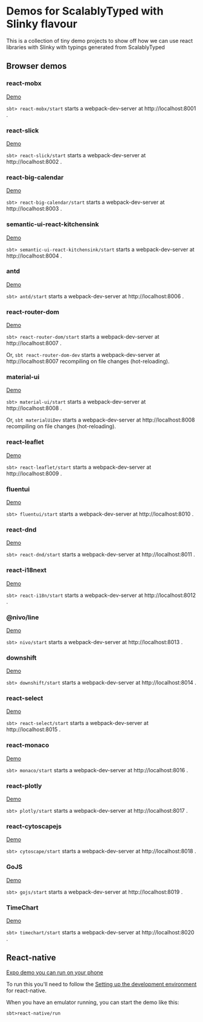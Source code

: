 # Demos for ScalablyTyped with Slinky flavour

This is a collection of tiny demo projects to show off how we can use react libraries with Slinky with typings generated from ScalablyTyped

## Browser demos 

### react-mobx 
[Demo](https://scalablytyped.github.io/SlinkyDemos/react-mobx/)

`sbt> react-mobx/start` starts a webpack-dev-server at http://localhost:8001 .
  
### react-slick 
[Demo](https://scalablytyped.github.io/SlinkyDemos/react-slick/)

`sbt> react-slick/start` starts a webpack-dev-server at http://localhost:8002 .

  
### react-big-calendar 
[Demo](https://scalablytyped.github.io/SlinkyDemos/react-big-calendar/)

`sbt> react-big-calendar/start` starts a webpack-dev-server at http://localhost:8003 .

  
### semantic-ui-react-kitchensink 
[Demo](https://scalablytyped.github.io/SlinkyDemos/semantic-ui-react-kitchensink/)

`sbt> semantic-ui-react-kitchensink/start` starts a webpack-dev-server at http://localhost:8004 .

  
### antd 
[Demo](https://scalablytyped.github.io/SlinkyDemos/antd/)

`sbt> antd/start` starts a webpack-dev-server at http://localhost:8006 .

  
### react-router-dom 
[Demo](https://scalablytyped.github.io/SlinkyDemos/react-router-dom/)

`sbt> react-router-dom/start` starts a webpack-dev-server at http://localhost:8007 .

Or, `sbt react-router-dom-dev` starts a webpack-dev-server at http://localhost:8007 recompiling on file changes (hot-reloading). 

### material-ui 
[Demo](https://scalablytyped.github.io/SlinkyDemos/material-ui/)

`sbt> material-ui/start` starts a webpack-dev-server at http://localhost:8008 .

Or, `sbt materialUiDev` starts a webpack-dev-server at http://localhost:8008 recompiling on file changes (hot-reloading). 

### react-leaflet 
[Demo](https://scalablytyped.github.io/SlinkyDemos/react-leaflet/)

`sbt> react-leaflet/start` starts a webpack-dev-server at http://localhost:8009 .

  
### fluentui 
[Demo](https://scalablytyped.github.io/SlinkyDemos/fluentui/)

`sbt> fluentui/start` starts a webpack-dev-server at http://localhost:8010 .

  
### react-dnd 
[Demo](https://scalablytyped.github.io/SlinkyDemos/react-dnd/)

`sbt> react-dnd/start` starts a webpack-dev-server at http://localhost:8011 .

### react-i18next 
[Demo](https://scalablytyped.github.io/SlinkyDemos/react-i18n/)

`sbt> react-i18n/start` starts a webpack-dev-server at http://localhost:8012 .

### @nivo/line 
[Demo](https://scalablytyped.github.io/SlinkyDemos/nivo/)

`sbt> nivo/start` starts a webpack-dev-server at http://localhost:8013 .

### downshift 
[Demo](https://scalablytyped.github.io/SlinkyDemos/downshift/)

`sbt> downshift/start` starts a webpack-dev-server at http://localhost:8014 .

### react-select 
[Demo](https://scalablytyped.github.io/SlinkyDemos/react-select/)

`sbt> react-select/start` starts a webpack-dev-server at http://localhost:8015 .

### react-monaco 
[Demo](https://scalablytyped.github.io/SlinkyDemos/monaco/)

`sbt> monaco/start` starts a webpack-dev-server at http://localhost:8016 .

### react-plotly 
[Demo](https://scalablytyped.github.io/SlinkyDemos/plotly/)

`sbt> plotly/start` starts a webpack-dev-server at http://localhost:8017 .

### react-cytoscapejs 
[Demo](https://scalablytyped.github.io/SlinkyDemos/cytoscape/)

`sbt> cytoscape/start` starts a webpack-dev-server at http://localhost:8018 .

### GoJS
[Demo](https://scalablytyped.github.io/SlinkyDemos/gojs/)

`sbt> gojs/start` starts a webpack-dev-server at http://localhost:8019 .

### TimeChart
[Demo](https://scalablytyped.github.io/SlinkyDemos/timechart/)

`sbt> timechart/start` starts a webpack-dev-server at http://localhost:8020 .

## React-native 
[Expo demo you can run on your phone](https://expo.io/@scalablytyped/projects/react-native)

To run this you'll need to follow the 
[Setting up the development environment](https://reactnative.dev/docs/environment-setup) 
for react-native. 

When you have an emulator running, you can start the demo like this:

```
sbt>react-native/run
``` 
